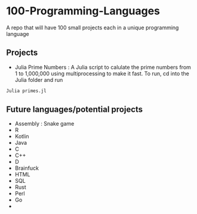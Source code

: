 # 100-Programming-Languages
 A repo that will have 100 small projects each in a unique programming language

## Projects
- Julia Prime Numbers : A Julia script to calulate the prime numbers from 1 to 1,000,000 using multiprocessing to make it fast.
To run, cd into the Julia folder and run 
```sh
Julia primes.jl
```

## Future languages/potential projects
- Assembly : Snake game
- R
- Kotlin
- Java
- C
- C++
- D
- Brainfuck
- HTML
- SQL
- Rust
- Perl
- Go
- 
